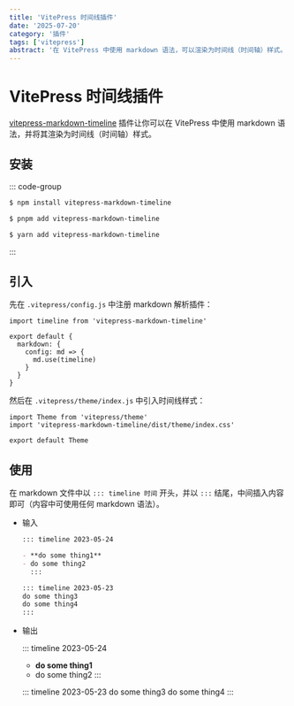 ```yaml
---
title: 'VitePress 时间线插件'
date: '2025-07-20'
category: '插件'
tags: ['vitepress']
abstract: '在 VitePress 中使用 markdown 语法，可以渲染为时间线（时间轴）样式。'
---
```


# VitePress 时间线插件

[vitepress-markdown-timeline](https://github.com/HanochMa/vitepress-markdown-timeline) 插件让你可以在 VitePress 中使用 markdown 语法，并将其渲染为时间线（时间轴）样式。

## 安装

::: code-group

```sh [npm]
$ npm install vitepress-markdown-timeline
```

```sh [pnpm]
$ pnpm add vitepress-markdown-timeline
```

```sh [yarn]
$ yarn add vitepress-markdown-timeline
```

:::

## 引入

先在 `.vitepress/config.js` 中注册 markdown 解析插件：

```js{1,6} [.vitepress/config.js]
import timeline from 'vitepress-markdown-timeline'

export default {
  markdown: {
    config: md => {
      md.use(timeline)
    }
  }
}
```

然后在 `.vitepress/theme/index.js` 中引入时间线样式：

```js{2} [.vitepress/theme/index.js]
import Theme from 'vitepress/theme'
import 'vitepress-markdown-timeline/dist/theme/index.css'

export default Theme
```

## 使用

在 markdown 文件中以 `::: timeline 时间` 开头，并以 `:::` 结尾，中间插入内容即可（内容中可使用任何 markdown 语法）。

- 输入

  ```md
  ::: timeline 2023-05-24

  - **do some thing1**
  - do some thing2
    :::

  ::: timeline 2023-05-23
  do some thing3
  do some thing4
  :::
  ```

- 输出

  ::: timeline 2023-05-24

  - **do some thing1**
  - do some thing2
    :::

  ::: timeline 2023-05-23
  do some thing3
  do some thing4
  :::
